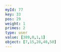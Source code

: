 ```yaml
---
myId: 77
key: 33
pos: 29
weight: 1
primes: 2
type: user
value: [389,0,1,1]
object: [7,15,28,40,50]
---
```

